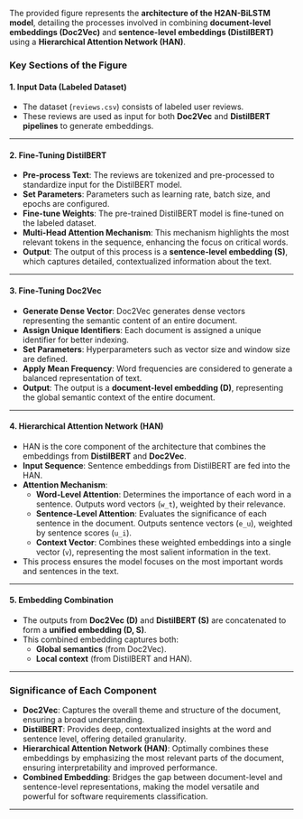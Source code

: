 The provided figure represents the **architecture of the H2AN-BiLSTM model**, detailing the processes involved in combining **document-level embeddings (Doc2Vec)** and **sentence-level embeddings (DistilBERT)** using a **Hierarchical Attention Network (HAN)**.

### **Key Sections of the Figure**

#### 1. **Input Data (Labeled Dataset)**
- The dataset (`reviews.csv`) consists of labeled user reviews.
- These reviews are used as input for both **Doc2Vec** and **DistilBERT pipelines** to generate embeddings.

---

#### 2. **Fine-Tuning DistilBERT**
- **Pre-process Text**: The reviews are tokenized and pre-processed to standardize input for the DistilBERT model.
- **Set Parameters**: Parameters such as learning rate, batch size, and epochs are configured.
- **Fine-tune Weights**: The pre-trained DistilBERT model is fine-tuned on the labeled dataset.
- **Multi-Head Attention Mechanism**: This mechanism highlights the most relevant tokens in the sequence, enhancing the focus on critical words.
- **Output**: The output of this process is a **sentence-level embedding (S)**, which captures detailed, contextualized information about the text.

---

#### 3. **Fine-Tuning Doc2Vec**
- **Generate Dense Vector**: Doc2Vec generates dense vectors representing the semantic content of an entire document.
- **Assign Unique Identifiers**: Each document is assigned a unique identifier for better indexing.
- **Set Parameters**: Hyperparameters such as vector size and window size are defined.
- **Apply Mean Frequency**: Word frequencies are considered to generate a balanced representation of text.
- **Output**: The output is a **document-level embedding (D)**, representing the global semantic context of the entire document.

---

#### 4. **Hierarchical Attention Network (HAN)**
- HAN is the core component of the architecture that combines the embeddings from **DistilBERT** and **Doc2Vec**.
- **Input Sequence**: Sentence embeddings from DistilBERT are fed into the HAN.
- **Attention Mechanism**:
  - **Word-Level Attention**: Determines the importance of each word in a sentence. Outputs word vectors (`w_t`), weighted by their relevance.
  - **Sentence-Level Attention**: Evaluates the significance of each sentence in the document. Outputs sentence vectors (`e_u`), weighted by sentence scores (`u_i`).
  - **Context Vector**: Combines these weighted embeddings into a single vector (`v`), representing the most salient information in the text.
- This process ensures the model focuses on the most important words and sentences in the text.

---

#### 5. **Embedding Combination**
- The outputs from **Doc2Vec (D)** and **DistilBERT (S)** are concatenated to form a **unified embedding (D, S)**.
- This combined embedding captures both:
  - **Global semantics** (from Doc2Vec).
  - **Local context** (from DistilBERT and HAN).

---

### **Significance of Each Component**
- **Doc2Vec**: Captures the overall theme and structure of the document, ensuring a broad understanding.
- **DistilBERT**: Provides deep, contextualized insights at the word and sentence level, offering detailed granularity.
- **Hierarchical Attention Network (HAN)**: Optimally combines these embeddings by emphasizing the most relevant parts of the document, ensuring interpretability and improved performance.
- **Combined Embedding**: Bridges the gap between document-level and sentence-level representations, making the model versatile and powerful for software requirements classification.

---
